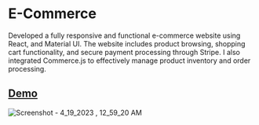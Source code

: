 # E-Commerce
 Developed a fully responsive and functional e-commerce website using React, and Material UI.
 The website includes product browsing, shopping cart functionality, and secure payment processing through Stripe.
 I also integrated Commerce.js to effectively manage product inventory and order processing.
 
 ## <a href="https://e-store-mz7.vercel.app/">Demo</a>
 
 ![Screenshot - 4_19_2023 , 12_59_20 AM](https://user-images.githubusercontent.com/104537380/232923130-b79e0ab0-59e1-4008-8d35-33d70eb62354.png)

 
